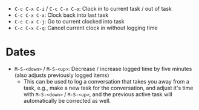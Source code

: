 - `C-c C-x C-i` / `C-c C-x C-o`: Clock in to current task / out of task
- `C-c C-x C-x`: Clock back into last task
- `C-c C-x C-j`: Go to current clocked into task
- `C-c C-x C-q`: Cancel current clock in without logging time

# Dates

- `M-S-<down>` / `M-S-<up>`: Decrease / increase logged time by five minutes (also adjusts previously logged items)
    - This can be used to log a conversation that takes you away from a task, e.g., make a new task for the conversation, and adjust it's time with `M-S-<down>` / `M-S-<up>`, and the previous active task will automatically be corrected as well.
